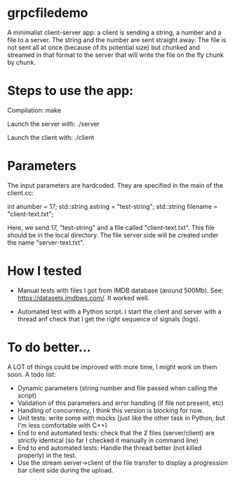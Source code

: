 # grpcfiledemo

A minimalist client-server app: a client is sending a string, a number and a file to a server.
The string and the number are sent straight away.
The file is not sent all at once (because of its potential size) but chunked and streamed in that format to the server
that will write the file on the fly chunk by chunk.

# Steps to use the app:

Compilation:
make

Launch the server with:
./server

Launch the client with:
./client


# Parameters


The input parameters are hardcoded.
They are specified in the main of the client.cc:

int anumber = 17;
std::string astring = "test-string";
std::string filename = "client-text.txt";


Here, we send 17, "test-string" and a file called "client-text.txt".
This file should be in the local directory.
The file server side will be created under the name "server-text.txt".


# How I tested

- Manual tests with files I got from IMDB database (around 500Mb).
See: https://datasets.imdbws.com/.
It worked well.

- Automated test with a Python script.
I start the client and server with a thread anf check that I get the right sequence of signals (logs).


# To do better...

A LOT of things could be improved with more time, I might work on them soon.
A todo list:

- Dynamic parameters (string number and file passed when calling the script)
- Validation of this parameters and error handling (if file not present, etc)
- Handling of concurrency, I think this version is blocking for now.
- Unit tests: write some with mocks (just like the other task in Python, but I'm less comfortable with C++)
- End to end automated tests: check that the 2 files (server/client) are strictly identical (so far I checked it manually in command line)
- End to end automated tests: Handle the thread better (not killed properly) in the test.
- Use the stream server->client of the file transfer to display a progression bar client side during the upload.